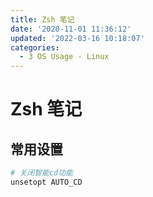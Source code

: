 ```yaml
---
title: Zsh 笔记
date: '2020-11-01 11:36:12'
updated: '2022-03-16 10:18:07'
categories:
  - 3 OS Usage - Linux
---
```


# Zsh 笔记

## 常用设置

```sh
# 关闭智能cd功能
unsetopt AUTO_CD
```

